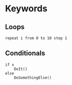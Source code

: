 # Keywords

## Loops

```
repeat i from 0 to 10 step 1
```

## Conditionals

```
if x
    DoIt()
else
    DoSomethingElse()
```
